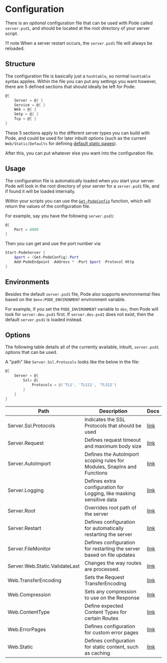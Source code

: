 # Configuration

There is an *optional* configuration file that can be used with Pode called `server.psd1`, and should be located at the root directory of your server script.

!!! note
    When a server restart occurs, the `server.psd1` file will always be reloaded.

## Structure

The configuration file is basically just a `hashtable`, so normal `hashtable` syntax applies. Within the file you can put any settings you want however, there are 5 defined sections that should ideally be left for Pode:

```powershell
@{
    Server = @{ }
    Service = @{ }
    Web = @{ }
    Smtp = @{ }
    Tcp = @{ }
}
```

These 5 sections apply to the different server types you can build with Pode, and could be used for later inbuilt options (such as the current `Web/Static/Defaults` for defining [default static pages](../Routes/Overview#default-pages)).

After this, you can put whatever else you want into the configuration file.

## Usage

The configuration file is automatically loaded when you start your server. Pode will look in the root directory of your server for a `server.psd1` file, and if found it will be loaded internally.

Within your scripts you can use the [`Get-PodeConfig`](../../Functions/Utilities/Get-PodeConfig) function, which will return the values of the configuration file.

For example, say you have the following `server.psd1`:

```powershell
@{
    Port = 8080
}
```

Then you can get and use the port number via:

```powershell
Start-PodeServer {
    $port = (Get-PodeConfig).Port
    Add-PodeEndpoint -Address * -Port $port -Protocol Http
}
```

## Environments

Besides the default `server.psd1` file, Pode also supports environmental files based on the `$env:PODE_ENVIRONMENT` environment variable.

For example, if you set the `PODE_ENVIRONMENT` variable to `dev`, then Pode will look for `server.dev.psd1` first. If `server.dev.psd1` does not exist, then the default `server.psd1` is loaded instead.

## Options

The following table details all of the currently available, inbuilt, `server.psd1` options that can be used.

A "path" like `Server.Ssl.Protocols` looks like the below in the file:

```powershell
@{
    Server = @{
        Ssl= @{
            Protocols = @('TLS', 'TLS11', 'TLS12')
        }
    }
}
```

| Path                           | Description                                                             | Docs                                       |
| ------------------------------ | ----------------------------------------------------------------------- | ------------------------------------------ |
| Server.Ssl.Protocols           | Indicates the SSL Protocols that should be used                         | [link](../Certificates)                    |
| Server.Request                 | Defines request timeout and maximum body size                           | [link](../RequestLimits)                   |
| Server.AutoImport              | Defines the AutoImport scoping rules for Modules, SnapIns and Functions | [link](../Scoping)                         |
| Server.Logging                 | Defines extra configuration for Logging, like masking sensitive data    | [link](../Logging/Overview)                |
| Server.Root                    | Overrides root path of the server                                       | [link](../Misc/ServerRoot)                 |
| Server.Restart                 | Defines configuration for automatically restarting the server           | [link](../Restarting/Types/AutoRestarting) |
| Server.FileMonitor             | Defines configuration for restarting the server based on file updates   | [link](../Restarting/Types/FileMonitoring) |
| Server.Web.Static.ValidateLast | Changes the way routes are processed.                                   | [link](../Routes/Utilities/StaticContent)  |
| Web.TransferEncoding           | Sets the Request TransferEncoding                                       | [link](../Compression/Requests)            |
| Web.Compression                | Sets any compression to use on the Response                             | [link](../Compression/Responses)           |
| Web.ContentType                | Define expected Content Types for certain Routes                        | [link](../Routes/Utilities/ContentTypes)   |
| Web.ErrorPages                 | Defines configuration for custom error pages                            | [link](../Routes/Utilities/ErrorPages)     |
| Web.Static                     | Defines configuration for static content, such as caching               | [link](../Routes/Utilities/StaticContent)  |
